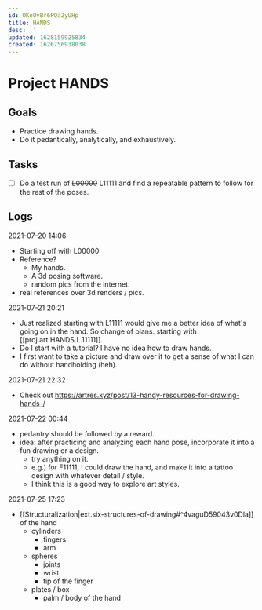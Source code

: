 ```yaml
---
id: OKoUvBr6PQa2yUHp
title: HANDS
desc: ''
updated: 1628159925834
created: 1626756938038
---
```


# Project HANDS

## Goals
- Practice drawing hands.
- Do it pedantically, analytically, and exhaustively.

## Tasks
- [ ] Do a test run of ~~L00000~~
L11111 and find a repeatable pattern to follow for the rest of the poses.

## Logs
2021-07-20 14:06
- Starting off with L00000
- Reference?
  - My hands.
  - A 3d posing software.
  - random pics from the internet.
- real references over 3d renders / pics.

2021-07-21 20:21
- Just realized starting with L11111 would give me a better idea of what's going on in the hand. So change of plans. starting with [[proj.art.HANDS.L.11111]].
- Do I start with a tutorial? I have no idea how to draw hands.
- I first want to take a picture and draw over it to get a sense of what I can do without handholding (heh).

2021-07-21 22:32
- Check out https://artres.xyz/post/13-handy-resources-for-drawing-hands-/

2021-07-22 00:44
- pedantry should be followed by a reward.
- idea: after practicing and analyzing each hand pose, incorporate it into a fun drawing or a design.
  - try anything on it.
  - e.g.) for F11111, I could draw the hand, and make it into a tattoo design with whatever detail / style.
  - I think this is a good way to explore art styles.

2021-07-25 17:23
- [[Structuralization|ext.six-structures-of-drawing#^4vaguD59043v0Dla]] of the hand
  - cylinders
    - fingers
    - arm
  - spheres
    - joints
    - wrist
    - tip of the finger
  - plates / box
    - palm / body of the hand
